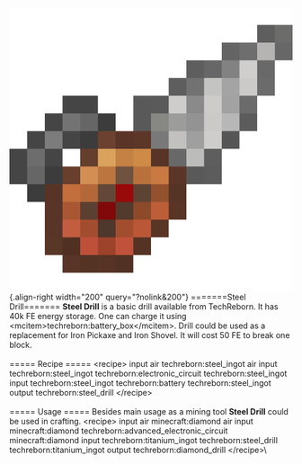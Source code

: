![Steel Drill](/media/mods/techreborn/steel_drill.png){.align-right width="200" query="?nolink&200"} =======Steel Drill======= **Steel Drill** is a basic drill available from TechReborn. It has 40k FE energy storage. One can charge it using \<mcitem\>techreborn:battery_box\</mcitem\>. Drill could be used as a replacement for Iron Pickaxe and Iron Shovel. It will cost 50 FE to break one block.\
\
===== Recipe ===== \<recipe\> input air techreborn:steel_ingot air input techreborn:steel_ingot techreborn:electronic_circuit techreborn:steel_ingot input techreborn:steel_ingot techreborn:battery techreborn:steel_ingot output techreborn:steel_drill \</recipe\>\
\
===== Usage ===== Besides main usage as a mining tool **Steel Drill** could be used in crafting. \<recipe\> input air minecraft:diamond air input minecraft:diamond techreborn:advanced_electronic_circuit minecraft:diamond input techreborn:titanium_ingot techreborn:steel_drill techreborn:titanium_ingot output techreborn:diamond_drill \</recipe\>\
